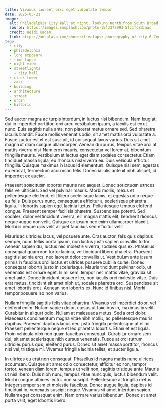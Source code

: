 ```yaml
---
title: Vivamus laoreet orci eget vulputate tempor
date: 2025-05-21
image:
  alt: Philadelphia City Hall at night, looking north from South Broad Street
  source: https://images.unsplash.com/photo-1543372993-5fc1fc83caac
  credit: Heidi Kaden
  link: https://unsplash.com/photos/timelapse-photography-of-city-6LCen1qDcOw
tags:
  - city
  - philadelphia
  - long exposure
  - time lapse
  - night view
  - streetlights
	- city hall
  - clock tower
  - cars
  - building
  - architecture
  - street
  - urban
  - historic
---
```


Sed auctor magna ac turpis interdum, in luctus nisi bibendum. Nam feugiat, dui in imperdiet porttitor, orci arcu vestibulum ipsum, a iaculis est ex ut nunc. Duis sagittis nulla ante, non placerat metus ornare sed. Sed pharetra iaculis blandit. Fusce mollis venenatis odio, sit amet mattis orci vulputate a. Fusce auctor est et est suscipit, id consequat lacus varius. Duis sit amet magna ut diam congue ullamcorper. Aenean dui purus, tempus vitae orci at, mattis viverra nisi. Nam eros mauris, consectetur vel lorem at, bibendum fringilla mauris. Vestibulum et lectus eget diam sodales consectetur. Etiam tincidunt massa ligula, eu rhoncus nisl viverra eu. Duis vehicula efficitur fringilla. Quisque maximus in lacus id elementum. Quisque nisi sem, egestas eu eros at, fermentum accumsan felis. Donec iaculis ante ut nibh aliquet, id imperdiet ex auctor.

Praesent sollicitudin lobortis mauris nec aliquet. Donec sollicitudin ultrices felis vel ultricies. Sed vel pulvinar mauris. Morbi mollis, metus et pellentesque eleifend, elit libero scelerisque lacus, et egestas odio neque eu felis. Duis purus nunc, consequat a efficitur a, scelerisque pharetra ligula. In lobortis sapien eget lacinia luctus. Pellentesque tempus eleifend congue. Praesent semper facilisis pharetra. Suspendisse potenti. Sed sodales, dolor vel tincidunt viverra, elit magna mattis elit, hendrerit rhoncus neque augue non velit. Quisque ac ipsum nec enim ullamcorper blandit. Morbi id neque quis velit aliquet faucibus sed efficitur velit.

Mauris ac ultricies lacus, vel posuere ante. Cras auctor, felis quis dapibus semper, nunc tellus porta ipsum, non luctus justo sapien convallis tortor. Aenean sapien dui, luctus nec molestie viverra, sodales quis ex. Phasellus consequat quam non tortor lacinia, vel tincidunt libero pharetra. Praesent sagittis lacinia eros, nec laoreet dolor convallis ut. Vestibulum ante ipsum primis in faucibus orci luctus et ultrices posuere cubilia curae; Donec consequat lobortis justo in scelerisque. Mauris tincidunt pulvinar odio, ut venenatis est ornare eget. In mi sem, tempor nec mattis vitae, gravida sit amet ante. Donec tincidunt posuere leo, non iaculis orci molestie vitae. Duis erat metus, tincidunt sit amet nibh ut, sodales pharetra orci. Suspendisse sit amet lobortis eros. Aenean non lobortis ex. Nunc id finibus nisl. Morbi tempor posuere leo non varius.

Nullam fringilla sagittis felis vitae pharetra. Vivamus vel imperdiet dolor, vel eleifend enim. Nullam sapien dolor, cursus ut faucibus in, maximus in velit. Curabitur in aliquet odio. Nullam at malesuada metus. Sed a orci dolor. Maecenas condimentum magna vitae nibh mollis, ac pellentesque mauris dapibus. Praesent dapibus lacus nec justo fringilla pellentesque at et mi. Praesent pellentesque neque et leo pharetra lobortis. Etiam et est ligula. Proin vehicula nibh non quam faucibus consequat. Curabitur ornare sem dui, sit amet scelerisque nibh cursus venenatis. Fusce at orci rutrum, ultricies purus quis, eleifend purus. Donec sit amet massa porttitor, rhoncus nisi vel, tristique mi. Vivamus fringilla lacinia tellus, et auctor ligula.

In ultrices eu erat non consequat. Phasellus id magna mattis nunc ultrices accumsan. Quisque sit amet odio consectetur, efficitur ex non, tempor tortor. Aenean diam lorem, tempus ut velit non, sagittis tristique ante. Mauris ut nisl libero. Duis nibh nunc, tempus vitae nunc quis, luctus bibendum velit. Morbi congue ultrices lectus non suscipit. Pellentesque at fringilla metus. Integer semper sem et molestie faucibus. Donec augue ligula, dapibus id tincidunt in, venenatis suscipit neque. Vivamus sit amet interdum sapien. Nullam eget consequat enim. Nam ornare varius bibendum. Donec sit amet porta velit, eget lobortis libero.
